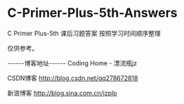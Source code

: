 # C-Primer-Plus-5th-Answers
C Primer Plus-5th 课后习题答案 按照学习时间顺序整理

仅供参考。

------博客地址------ Coding Home - 漂流瓶jz

CSDN博客 http://blog.csdn.net/qq278672818

新浪博客 http://blog.sina.com.cn/jzplp
